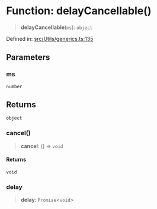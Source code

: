 # Function: delayCancellable()

> **delayCancellable**(`ms`): `object`

Defined in: [src/Utils/generics.ts:135](https://github.com/Fokusdotid/bail/blob/99acc683da8779d62a0509bb4108fdb35cb2b061/src/Utils/generics.ts#L135)

## Parameters

### ms

`number`

## Returns

`object`

### cancel()

> **cancel**: () => `void`

#### Returns

`void`

### delay

> **delay**: `Promise`\<`void`\>
